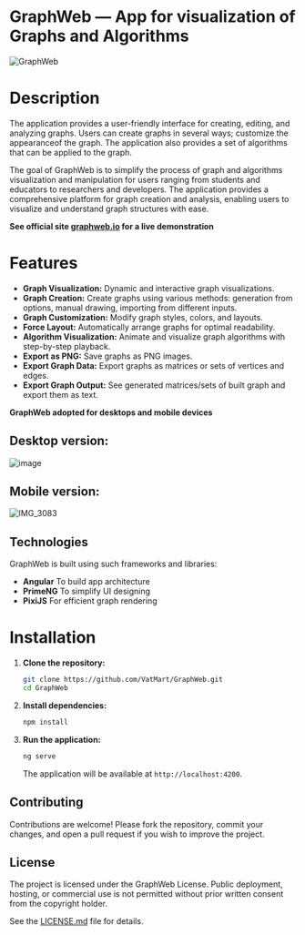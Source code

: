 GraphWeb — App for visualization of Graphs and Algorithms
=============
![GraphWeb](https://github.com/user-attachments/assets/1a116d62-f3bd-4d17-96d9-08346b2d79c9)

# Description
The application provides a user-friendly interface for creating, editing, and analyzing
graphs. Users can create graphs in several ways; customize the appearanceof the graph.
The application also provides a set of algorithms that can be applied to the graph.

The goal of GraphWeb is to simplify the process of graph and algorithms visualization
and manipulation for users ranging from students and educators to researchers and
developers. The application provides a comprehensive platform for graph creation and
analysis, enabling users to visualize and understand graph structures with ease.

**See official site [graphweb.io](https://graphweb.io) for a live demonstration**

# Features

- **Graph Visualization:** Dynamic and interactive graph visualizations.
- **Graph Creation:** Create graphs using various methods: generation from options, manual drawing, importing from different inputs.
- **Graph Customization:** Modify graph styles, colors, and layouts.
- **Force Layout:** Automatically arrange graphs for optimal readability.
- **Algorithm Visualization:** Animate and visualize graph algorithms with step-by-step playback.
- **Export as PNG:** Save graphs as PNG images.
- **Export Graph Data:** Export graphs as matrices or sets of vertices and edges.
- **Export Graph Output:** See generated matrices/sets of built graph and export them as text.

**GraphWeb adopted for desktops and mobile devices**

## Desktop version:
![image](https://github.com/user-attachments/assets/e88319a1-6209-4c6e-9829-1ba36af7d747)

## Mobile version:
![IMG_3083](https://github.com/user-attachments/assets/a6c3c376-8a3f-4715-9800-8f8441072cb4)

## Technologies

GraphWeb is built using such frameworks and libraries:

- **Angular** To build app architecture
- **PrimeNG** To simplify UI designing 
- **PixiJS** For efficient graph rendering

# Installation

1. **Clone the repository:**

    ```sh
    git clone https://github.com/VatMart/GraphWeb.git
    cd GraphWeb
    ```

2. **Install dependencies:**

    ```sh
    npm install
    ```

3. **Run the application:**

    ```sh
    ng serve
    ```

    The application will be available at `http://localhost:4200`.

## Contributing

Contributions are welcome! Please fork the repository, commit your changes, and open a pull request if you wish to improve the project.

## License

The project is licensed under the GraphWeb License. Public deployment, hosting, or commercial use is not permitted without prior written consent from the copyright holder.

See the [LICENSE.md](LICENSE.md) file for details.
